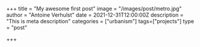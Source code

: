 +++
title = "My awesome first post"
image = "/images/post/metro.jpg"
author = "Antoine Verhulst"
date = 2021-12-31T12:00:00Z
description = "This is meta description"
categories = ["urbanism"]
tags=["projects"]
type = "post"

+++
